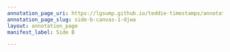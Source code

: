 ```yaml
---
annotation_page_uri: https://lgsump.github.io/teddie-timestamps/annotations/side-b-canvas-1-djwa.json
annotation_page_slug: side-b-canvas-1-djwa
layout: annotation_page
manifest_label: Side B

---
```


